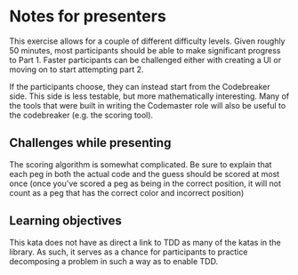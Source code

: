 # Notes for presenters

This exercise allows for a couple of different difficulty levels.
Given roughly 50 minutes, most participants should be able to make significant progress to Part 1.
Faster participants can be challenged either with creating a UI or moving on to start attempting part 2.

If the participants choose, they can instead start from the Codebreaker side. 
This side is less testable, but more mathematically interesting. 
Many of the tools that were built in writing the Codemaster role will also be useful to the codebreaker (e.g. the scoring tool).

## Challenges while presenting

The scoring algorithm is somewhat complicated.
Be sure to explain that each peg in both the actual code and the guess should be scored at most once (once you've scored a peg as being in the correct position, it will not count as a peg that has the correct color and incorrect position)

## Learning objectives

This kata does not have as direct a link to TDD as many of the katas in the library.
As such, it serves as a chance for participants to practice decomposing a problem in such a way as to enable TDD.

